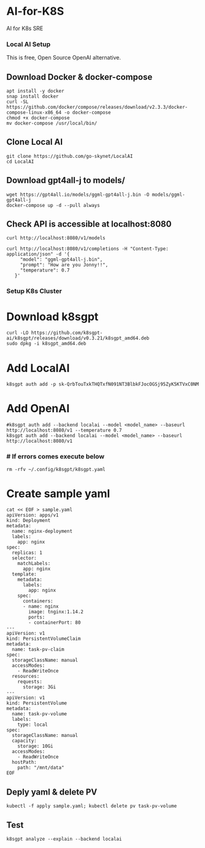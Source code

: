 # AI-for-K8S
AI for K8s SRE

### Local AI Setup
This is free, Open Source OpenAI alternative.

## Download Docker & docker-compose
```
apt install -y docker
snap install docker
curl -SL https://github.com/docker/compose/releases/download/v2.3.3/docker-compose-linux-x86_64 -o docker-compose
chmod +x docker-compose
mv docker-compose /usr/local/bin/
```

## Clone Local AI
```
git clone https://github.com/go-skynet/LocalAI
cd LocalAI
```

## Download gpt4all-j to models/
```
wget https://gpt4all.io/models/ggml-gpt4all-j.bin -O models/ggml-gpt4all-j
docker-compose up -d --pull always
```

## Check API is accessible at localhost:8080

```
curl http://localhost:8080/v1/models

curl http://localhost:8080/v1/completions -H "Content-Type: application/json" -d '{
     "model": "ggml-gpt4all-j.bin",            
     "prompt": "How are you Jonny!!",
     "temperature": 0.7
   }'
```

### Setup K8s Cluster


# Download k8sgpt
```
curl -LO https://github.com/k8sgpt-ai/k8sgpt/releases/download/v0.3.21/k8sgpt_amd64.deb
sudo dpkg -i k8sgpt_amd64.deb
```

# Add LocalAI 
```k8sgpt auth add -p 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```

# Add OpenAI 
```
#k8sgpt auth add --backend localai --model <model_name> --baseurl http://localhost:8080/v1 --temperature 0.7
k8sgpt auth add --backend localai --model <model_name> --baseurl http://localhost:8080/v1
```

### # If errors comes execute below

```rm -rfv ~/.config/k8sgpt/k8sgpt.yaml```

# Create sample yaml

```
cat << EOF > sample.yaml
apiVersion: apps/v1
kind: Deployment
metadata:
  name: nginx-deployment
  labels:
    app: nginx
spec:
  replicas: 1
  selector:
    matchLabels:
      app: nginx
  template:
    metadata:
      labels:
        app: nginx
    spec:
      containers:
      - name: nginx
        image: tnginx:1.14.2
        ports:
        - containerPort: 80
---
apiVersion: v1
kind: PersistentVolumeClaim
metadata:
  name: task-pv-claim
spec:
  storageClassName: manual
  accessModes:
    - ReadWriteOnce
  resources:
    requests:
      storage: 3Gi
---
apiVersion: v1
kind: PersistentVolume
metadata:
  name: task-pv-volume
  labels:
    type: local
spec:
  storageClassName: manual
  capacity:
    storage: 10Gi
  accessModes:
    - ReadWriteOnce
  hostPath:
    path: "/mnt/data"
EOF
```

## Deply yaml & delete PV

```kubectl -f apply sample.yaml; kubectl delete pv task-pv-volume```

## Test

```k8sgpt analyze --explain --backend localai```


